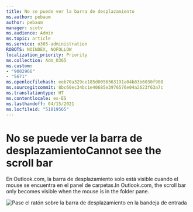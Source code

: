 ```yaml
---
title: No se puede ver la barra de desplazamiento
ms.author: pebaum
author: pebaum
manager: scotv
ms.audience: Admin
ms.topic: article
ms.service: o365-administration
ROBOTS: NOINDEX, NOFOLLOW
localization_priority: Priority
ms.collection: Adm_O365
ms.custom:
- "9002966"
- "5671"
ms.openlocfilehash: eeb70a329ce185d0056363191a04b83b6030f908
ms.sourcegitcommit: 8bc60ec34bc1e40685e3976576e04a2623f63a7c
ms.translationtype: HT
ms.contentlocale: es-ES
ms.lasthandoff: 04/15/2021
ms.locfileid: "51819565"
---
```

# <a name="cannot-see-the-scroll-bar"></a><span data-ttu-id="660a5-102">No se puede ver la barra de desplazamiento</span><span class="sxs-lookup"><span data-stu-id="660a5-102">Cannot see the scroll bar</span></span>

<span data-ttu-id="660a5-103">En Outlook.com, la barra de desplazamiento solo está visible cuando el mouse se encuentra en el panel de carpetas.</span><span class="sxs-lookup"><span data-stu-id="660a5-103">In Outlook.com, the scroll bar only becomes visible when the mouse is in the folder pane.</span></span>

![Pase el ratón sobre la barra de desplazamiento en la bandeja de entrada](media/16353_mouse_over_inbox_scrollbar-225x292.gif)
